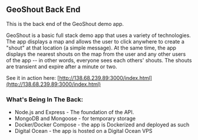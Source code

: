 
## GeoShout Back End

This is the back end of the GeoShout demo app. 

GeoShout is a basic full stack demo app that uses a variety of technologies. The app displays a map and allows the user to click anywhere to create a "shout" at that location (a simple message). At the same time, the app displays the nearest shouts on the map from the user and any other users of the app -- in other words, everyone sees each others' shouts. The shouts are transient and expire after a minute or two.

See it in action here: 
[http://138.68.239.89:3000/index.html](http://138.68.239.89:3000/index.html)


### What's Being In The Back:

 - Node.js and Express - The foundation of the API. 
 - MongoDB and Mongoose - for temporary storage
 - Docker/Docker Compose - the app is Dockerized and deployed as such
 - Digital Ocean - the app is hosted on a Digital Ocean VPS

 

